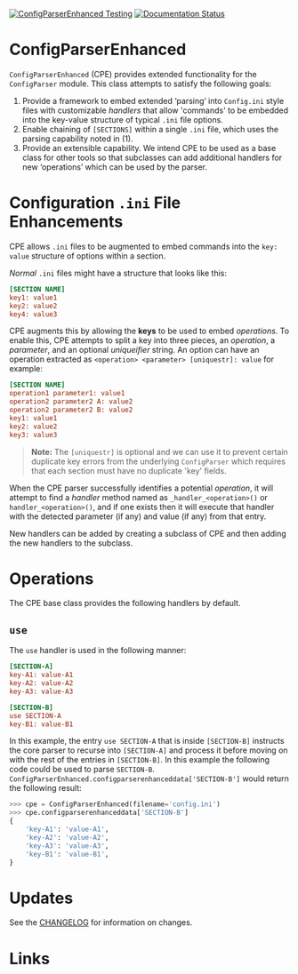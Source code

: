 <!-- Gitlab Badges -->
<!--
[![pipeline status](https://gitlab-ex.sandia.gov/trilinos-devops-consolidation/code/ConfigParserEnhanced/badges/master/pipeline.svg)](https://gitlab-ex.sandia.gov/trilinos-devops-consolidation/code/ConfigParserEnhanced/-/commits/master)
[![coverage report](https://gitlab-ex.sandia.gov/trilinos-devops-consolidation/code/ConfigParserEnhanced/badges/master/coverage.svg)](http://10.202.35.89:8080/ConfigParserEnhanced/coverage/index.html)
[![Generic badge](https://img.shields.io/badge/docs-latest-green.svg)](http://10.202.35.89:8080/ConfigParserEnhanced/doc/index.html)
-->

<!-- Github Badges -->
[![ConfigParserEnhanced Testing](https://github.com/sandialabs/ConfigParserEnhanced/actions/workflows/test-driver-core.yml/badge.svg)](https://github.com/sandialabs/ConfigParserEnhanced/actions/workflows/test-driver-core.yml)
[![Documentation Status](https://readthedocs.org/projects/configparserenhanced/badge/?version=latest)](https://configparserenhanced.readthedocs.io/en/latest/?badge=latest)



ConfigParserEnhanced
====================

`ConfigParserEnhanced` (CPE) provides extended functionality for the `ConfigParser` module. This class attempts to satisfy the following goals:

1. Provide a framework to embed extended ‘parsing’ into `Config.ini` style files with customizable
   _handlers_ that allow 'commands' to be embedded into the key-value structure of typical `.ini`
   file options.
2. Enable chaining of `[SECTIONS]` within a single `.ini` file, which uses the parsing capability noted in (1).
3. Provide an extensible capability. We intend CPE to be used as a base class for other
   tools so that subclasses can add additional handlers for new ‘operations’ which can be used by the parser.

Configuration `.ini` File Enhancements
======================================
CPE allows `.ini` files to be augmented to embed commands into the `key: value`
structure of options within a section.

_Normal_ `.ini` files might have a structure that looks like this:

```ini
[SECTION NAME]
key1: value1
key2: value2
key4: value3
```

CPE augments this by allowing the **keys** to be used to embed _operations_.
To enable this, CPE attempts to split a key into three pieces, an _operation_, a _parameter_, and
an optional _uniqueifier_ string.  An option can have an operation extracted as
`<operation> <parameter> [uniquestr]: value` for example:

```ini
[SECTION NAME]
operation1 parameter1: value1
operation2 parameter2 A: value2
operation2 parameter2 B: value2
key1: value1
key2: value2
key3: value3
```

> **Note:** The `[uniquestr]` is optional and we can use it to prevent certain duplicate key errors from the
> underlying `ConfigParser` which requires that each section must have no duplicate 'key' fields.

When the CPE parser successfully identifies a potential _operation_, it will attempt to find a _handler_
method named as `_handler_<operation>()` or `handler_<operation>()`, and if one exists then it will execute
that handler with the detected parameter (if any) and value (if any) from that entry.

New handlers can be added by creating a subclass of CPE and then adding the new handlers to the subclass.

Operations
==========
The CPE base class provides the following handlers by default.

`use`
----
The `use` handler is used in the following manner:

```ini
[SECTION-A]
key-A1: value-A1
key-A2: value-A2
key-A3: value-A3

[SECTION-B]
use SECTION-A
key-B1: value-B1
```

In this example, the entry `use SECTION-A` that is inside `[SECTION-B]` instructs the core
parser to recurse into `[SECTION-A]` and process it before moving on with the rest of the
entries in `[SECTION-B]`.  In this example the following code could be used to parse
`SECTION-B`.
`ConfigParserEnhanced.configparserenhanceddata['SECTION-B']` would return the following
result:

```python
>>> cpe = ConfigParserEnhanced(filename='config.ini')
>>> cpe.configparserenhanceddata['SECTION-B']
{
    'key-A1': 'value-A1',
    'key-A2': 'value-A2',
    'key-A3': 'value-A3',
    'key-B1': 'value-B1',
}
```

Updates
=======
See the [CHANGELOG](CHANGELOG.md) for information on changes.

Links
=====

